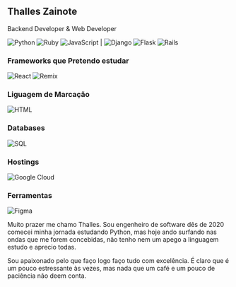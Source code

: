 ## Thalles Zainote
Backend Developer & Web Developer


![Python](https://img.shields.io/badge/Python-3776AB?style=for-the-badge&logo=python&logoColor=white)
![Ruby](https://img.shields.io/badge/ruby-%23CC342D.svg?style=for-the-badge&logo=ruby&logoColor=white)
![JavaScript](https://img.shields.io/badge/javascript-%23323330.svg?style=for-the-badge&logo=javascript&logoColor=%23F7DF1E)
|
![Django](https://img.shields.io/badge/Django-092E20?style=for-the-badge&logo=django&logoColor=white)
![Flask](https://img.shields.io/badge/flask-%23000.svg?style=for-the-badge&logo=flask&logoColor=white)
![Rails](https://img.shields.io/badge/rails-%23CC0000.svg?style=for-the-badge&logo=ruby-on-rails&logoColor=white)

### Frameworks que Pretendo estudar

![React](https://img.shields.io/badge/react-%2320232a.svg?style=for-the-badge&logo=react&logoColor=%2361DAFB)
![Remix](https://img.shields.io/badge/remix-%23000.svg?style=for-the-badge&logo=remix&logoColor=white)

### Liguagem de Marcação

![HTML](https://img.shields.io/badge/HTML-239120?style=for-the-badge&logo=html5&logoColor=white)

### Databases

![SQL](https://img.shields.io/badge/MySQL-00000F?style=for-the-badge&logo=mysql&logoColor=white)

### Hostings

![Google Cloud](https://img.shields.io/badge/GoogleCloud-%234285F4.svg?style=for-the-badge&logo=google-cloud&logoColor=white)

### Ferramentas
![Figma](https://img.shields.io/badge/figma-%23F24E1E.svg?style=for-the-badge&logo=figma&logoColor=white)

Muito prazer me chamo Thalles. Sou engenheiro de software dês de 2020 comecei minha jornada estudando Python, mas hoje ando surfando nas ondas que me forem concebidas, não tenho nem um apego a linguagem estudo e aprecio todas.

Sou apaixonado pelo que faço logo faço tudo com excelência. É claro que é um pouco estressante às vezes, mas nada que um café e um pouco de paciência não deem conta.
